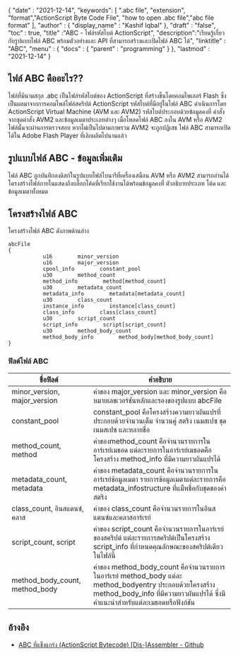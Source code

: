 
{
  "date" : "2021-12-14",
  "keywords": [ ".abc file", "extension", "format","ActionScript Byte Code File", "how to open .abc file","abc file format" ],
  "author" : {
    "display_name" : "Kashif Iqbal"
},
  "draft" : "false",
  "toc" : true,
  "title" :"ABC - ไฟล์รหัสไบต์ ActionScript",
  "description":"เรียนรู้เกี่ยวกับรูปแบบไฟล์ ABC พร้อมตัวอย่างและ API ที่สามารถสร้างและเปิดไฟล์ ABC ได้",
  "linktitle" : "ABC",
  "menu" : {
    "docs" : {
      "parent" : "programming"
}
},
  "lastmod" : "2021-12-14"
}

## ไฟล์ ABC คืออะไร??

ไฟล์ที่มีนามสกุล .abc เป็นไฟล์รหัสไบต์ของ ActionScript ที่สร้างขึ้นโดยคอมไพเลอร์ Flash ซึ่งเป็นผลมาจากการคอมไพล์ไฟล์สคริปต์ ActionScript รหัสไบต์ที่มีอยู่ในไฟล์ ABC ดำเนินการโดย ActionScript Virtual Machine (AVM และ AVM2) รหัสไบต์ประกอบด้วยข้อมูลคงที่ คำสั่งจากชุดคำสั่ง AVM2 และข้อมูลเมตาประเภทต่างๆ เมื่อโหลดไฟล์ ABC ลงใน AVM หรือ AVM2 ไฟล์นั้นจะผ่านการตรวจสอบ หากไม่เป็นไปตามภาพรวม AVM2 จะถูกปฏิเสธ ไฟล์ ABC สามารถเปิดได้ใน Adobe Flash Player ที่เลิกผลิตไปนานแล้ว

## รูปแบบไฟล์ ABC - ข้อมูลเพิ่มเติม

ไฟล์ ABC ถูกบันทึกลงดิสก์ในรูปแบบไฟล์ไบนารีที่เครื่องเสมือน AVM หรือ AVM2 สามารถอ่านได้ โครงสร้างไฟล์ภายในแสดงถึงบล็อกโค้ดที่เรียกใช้งานได้พร้อมข้อมูลคงที่ ตัวอธิบายประเภท โค้ด และข้อมูลเมตาทั้งหมด

## โครงสร้างไฟล์ ABC

โครงสร้างไฟล์ ABC ดังภาพด้านล่าง

```
abcFile  
{
           u16        minor_version                
           u16        major_version                
           cpool_info        constant_pool                
           u30        method_count                
           method_info        method[method_count]                
           u30        metadata_count                
           metadata_info        metadata[metadata_count]                
           u30        class_count                
           instance_info        instance[class_count]                
           class_info        class[class_count]                
           u30        script_count                
           script_info        script[script_count]               
           u30        method_body_count                
           method_body_info        method_body[method_body_count]        
}
```

### ฟิลด์ไฟล์ ABC

|ชื่อฟิลด์|คำอธิบาย|
---|---|
|minor_version, major_version|ค่าของ major_version และ minor_version คือหมายเลขเวอร์ชันหลักและรองของรูปแบบ abcFile|
|constant_pool|constant_pool คือโครงสร้างความยาวผันแปรที่ประกอบด้วยจำนวนเต็ม จำนวนคู่ สตริง เนมสเปซ ชุดเนมสเปซ และหลายชื่อ|
|method_count, method|ค่าของmethod_count คือจำนวนรายการในอาร์เรย์เมธอด แต่ละรายการในอาร์เรย์เมธอดคือโครงสร้าง method_info ที่มีความยาวผันแปรได้|
|metadata_count, metadata|ค่าของ metadata_count คือจำนวนรายการในอาร์เรย์ข้อมูลเมตา รายการข้อมูลเมตาแต่ละรายการคือ metadata_infostructure ที่แม็พชื่อกับชุดของค่าสตริง |
|class_count, อินสแตนซ์, คลาส| ค่าของ class_count คือจำนวนรายการในอินสแตนซ์และคลาสอาร์เรย์ |
|script_count, script|ค่าของ script_count คือจำนวนรายการในอาร์เรย์ของสคริปต์ แต่ละรายการสคริปต์เป็นโครงสร้าง script_info ที่กำหนดคุณลักษณะของสคริปต์เดียวในไฟล์นี้ |
|method_body_count, method_body|ค่าของ method_body_count คือจำนวนรายการในอาร์เรย์ method_body แต่ละ method_bodyentry ประกอบด้วยโครงสร้าง method_body_info ที่มีความยาวผันแปรได้ ซึ่งมีคำแนะนำสำหรับแต่ละเมธอดหรือฟังก์ชัน|

## อ้างอิง

* [ABC ที่แข็งแกร่ง (ActionScript Bytecode) [Dis-]Assembler - Github](https://github.com/CyberShadow/RABCDAsm)

